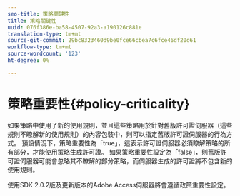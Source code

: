 ```yaml
---
seo-title: 策略關鍵性
title: 策略關鍵性
uuid: 076f386e-ba58-4507-92a3-a190126c881e
translation-type: tm+mt
source-git-commit: 29bc8323460d9be0fce66cbea7c6fce46df20d61
workflow-type: tm+mt
source-wordcount: '123'
ht-degree: 0%

---
```



# 策略重要性{#policy-criticality}

如果策略中使用了新的使用規則，並且這些策略用於針對舊版許可證伺服器（這些規則不瞭解新的使用規則）的內容包裝中，則可以指定舊版許可證伺服器的行為方式。 預設情況下，策略重要性為「true」，這表示許可證伺服器必須瞭解策略的所有部分，才能使用策略生成許可證。 如果策略重要性設定為「false」，則舊版許可證伺服器可能會忽略其不瞭解的部分策略，而伺服器生成的許可證將不包含新的使用規則。

使用SDK 2.0.2版及更新版本的Adobe Access伺服器將會遵循政策重要性設定。
